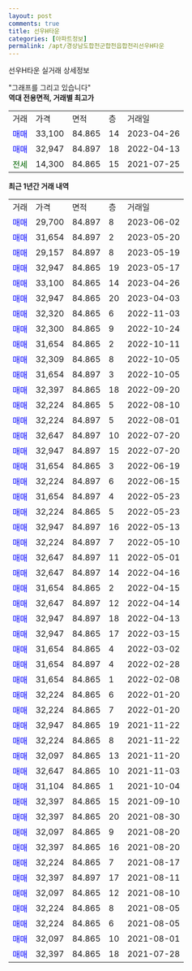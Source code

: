 ```yaml
---
layout: post
comments: true
title: 선우H타운
categories: [아파트정보]
permalink: /apt/경상남도합천군합천읍합천리선우H타운
---
```


선우H타운 실거래 상세정보

<script type="text/javascript">
  google.charts.load('current', {'packages':['line', 'corechart']});
  google.charts.setOnLoadCallback(drawChart);

  function drawChart() {
    var data = new google.visualization.DataTable();
    data.addColumn('date', '거래일');
    data.addColumn('number', "매매");
    data.addColumn('number', "전세");
    data.addColumn('number', "전매");

    data.addRows([[new Date(Date.parse("2023-06-02")), 29700, null, null], [new Date(Date.parse("2023-05-20")), 31654, null, null], [new Date(Date.parse("2023-05-19")), 29157, null, null], [new Date(Date.parse("2023-05-17")), 32947, null, null], [new Date(Date.parse("2023-04-26")), 33100, null, null], [new Date(Date.parse("2023-04-03")), 32947, null, null], [new Date(Date.parse("2022-11-03")), 32320, null, null], [new Date(Date.parse("2022-10-24")), 32300, null, null], [new Date(Date.parse("2022-10-11")), 31654, null, null], [new Date(Date.parse("2022-10-05")), 32309, null, null], [new Date(Date.parse("2022-10-05")), 31654, null, null], [new Date(Date.parse("2022-09-20")), 32397, null, null], [new Date(Date.parse("2022-08-10")), 32224, null, null], [new Date(Date.parse("2022-08-01")), 32224, null, null], [new Date(Date.parse("2022-07-20")), 32647, null, null], [new Date(Date.parse("2022-07-20")), 32947, null, null], [new Date(Date.parse("2022-06-19")), 31654, null, null], [new Date(Date.parse("2022-06-15")), 32224, null, null], [new Date(Date.parse("2022-05-23")), 31654, null, null], [new Date(Date.parse("2022-05-23")), 32224, null, null], [new Date(Date.parse("2022-05-13")), 32947, null, null], [new Date(Date.parse("2022-05-10")), 32224, null, null], [new Date(Date.parse("2022-05-01")), 32647, null, null], [new Date(Date.parse("2022-04-16")), 32647, null, null], [new Date(Date.parse("2022-04-15")), 31654, null, null], [new Date(Date.parse("2022-04-14")), 32647, null, null], [new Date(Date.parse("2022-04-13")), 32947, null, null], [new Date(Date.parse("2022-03-15")), 32947, null, null], [new Date(Date.parse("2022-03-02")), 31654, null, null], [new Date(Date.parse("2022-02-28")), 31654, null, null], [new Date(Date.parse("2022-02-08")), 31654, null, null], [new Date(Date.parse("2022-01-20")), 32224, null, null], [new Date(Date.parse("2022-01-20")), 32224, null, null], [new Date(Date.parse("2021-11-22")), 32947, null, null], [new Date(Date.parse("2021-11-22")), 32224, null, null], [new Date(Date.parse("2021-11-20")), 32097, null, null], [new Date(Date.parse("2021-11-03")), 32647, null, null], [new Date(Date.parse("2021-10-04")), 31104, null, null], [new Date(Date.parse("2021-09-10")), 32397, null, null], [new Date(Date.parse("2021-08-30")), 32397, null, null], [new Date(Date.parse("2021-08-20")), 32097, null, null], [new Date(Date.parse("2021-08-20")), 32397, null, null], [new Date(Date.parse("2021-08-17")), 32224, null, null], [new Date(Date.parse("2021-08-11")), 32397, null, null], [new Date(Date.parse("2021-08-10")), 32097, null, null], [new Date(Date.parse("2021-08-05")), 32224, null, null], [new Date(Date.parse("2021-08-05")), 32224, null, null], [new Date(Date.parse("2021-08-01")), 32097, null, null], [new Date(Date.parse("2021-07-28")), 32397, null, null]]);

    var options = {
      hAxis: {
        format: 'yyyy/MM/dd'
      },    
      lineWidth: 0,
      pointsVisible: true,    
      title: '최근 1년간 유형별 실거래가 분포',
      legend: { position: 'bottom' }
    };

    var formatter = new google.visualization.NumberFormat({pattern:'###,###'} );
    formatter.format(data, 1);
    formatter.format(data, 2);
    
    setTimeout(function() {
        var chart = new google.visualization.LineChart(document.getElementById('columnchart_material'));
        chart.draw(data, (options));
        document.getElementById('loading').style.display = 'none';
    }, 200);
  }
</script>


<div id="loading" style="z-index:20; display: block; margin-left: 0px">"그래프를 그리고 있습니다"</div>
<div id="columnchart_material" style="width: 95%; margin-left: 0px; display: block"></div>
<!-- contents start -->
<b>역대 전용면적, 거래별 최고가</b>
<table class="sortable">
    <tr>
      <td>거래</td>
      <td>가격</td>
      <td>면적</td>
      <td>층</td>
      <td>거래일</td>
    </tr>
        <tr>
          <td><a style="color: blue">매매</a></td>
          <td>33,100</td>
          <td>84.865</td>
          <td>14</td>
          <td>2023-04-26</td>
        </tr>            <tr>
          <td><a style="color: blue">매매</a></td>
          <td>32,947</td>
          <td>84.897</td>
          <td>18</td>
          <td>2022-04-13</td>
        </tr>        
        <tr>
              <td><a style="color: darkgreen">전세</a></td>
              <td>14,300</td>
              <td>84.865</td>
              <td>15</td>
              <td>2021-07-25</td>
            </tr>        
    
</table>

<b>최근 1년간 거래 내역</b>

<table class="sortable">
    <tr>
      <td>거래</td>
      <td>가격</td>
      <td>면적</td>
      <td>층</td>
      <td>거래일</td>
    </tr>
    <tr>
      <td><a style="color: blue">매매</a></td>
      <td>29,700</td>
      <td>84.897</td>
      <td>8</td>
      <td>2023-06-02</td>
    </tr>          <tr>
      <td><a style="color: blue">매매</a></td>
      <td>31,654</td>
      <td>84.897</td>
      <td>2</td>
      <td>2023-05-20</td>
    </tr>          <tr>
      <td><a style="color: blue">매매</a></td>
      <td>29,157</td>
      <td>84.897</td>
      <td>8</td>
      <td>2023-05-19</td>
    </tr>          <tr>
      <td><a style="color: blue">매매</a></td>
      <td>32,947</td>
      <td>84.865</td>
      <td>19</td>
      <td>2023-05-17</td>
    </tr>          <tr>
      <td><a style="color: blue">매매</a></td>
      <td>33,100</td>
      <td>84.865</td>
      <td>14</td>
      <td>2023-04-26</td>
    </tr>          <tr>
      <td><a style="color: blue">매매</a></td>
      <td>32,947</td>
      <td>84.865</td>
      <td>20</td>
      <td>2023-04-03</td>
    </tr>          <tr>
      <td><a style="color: blue">매매</a></td>
      <td>32,320</td>
      <td>84.865</td>
      <td>6</td>
      <td>2022-11-03</td>
    </tr>          <tr>
      <td><a style="color: blue">매매</a></td>
      <td>32,300</td>
      <td>84.865</td>
      <td>9</td>
      <td>2022-10-24</td>
    </tr>          <tr>
      <td><a style="color: blue">매매</a></td>
      <td>31,654</td>
      <td>84.865</td>
      <td>2</td>
      <td>2022-10-11</td>
    </tr>          <tr>
      <td><a style="color: blue">매매</a></td>
      <td>32,309</td>
      <td>84.865</td>
      <td>8</td>
      <td>2022-10-05</td>
    </tr>          <tr>
      <td><a style="color: blue">매매</a></td>
      <td>31,654</td>
      <td>84.897</td>
      <td>3</td>
      <td>2022-10-05</td>
    </tr>          <tr>
      <td><a style="color: blue">매매</a></td>
      <td>32,397</td>
      <td>84.865</td>
      <td>18</td>
      <td>2022-09-20</td>
    </tr>          <tr>
      <td><a style="color: blue">매매</a></td>
      <td>32,224</td>
      <td>84.865</td>
      <td>5</td>
      <td>2022-08-10</td>
    </tr>          <tr>
      <td><a style="color: blue">매매</a></td>
      <td>32,224</td>
      <td>84.897</td>
      <td>5</td>
      <td>2022-08-01</td>
    </tr>          <tr>
      <td><a style="color: blue">매매</a></td>
      <td>32,647</td>
      <td>84.897</td>
      <td>10</td>
      <td>2022-07-20</td>
    </tr>          <tr>
      <td><a style="color: blue">매매</a></td>
      <td>32,947</td>
      <td>84.897</td>
      <td>15</td>
      <td>2022-07-20</td>
    </tr>          <tr>
      <td><a style="color: blue">매매</a></td>
      <td>31,654</td>
      <td>84.865</td>
      <td>3</td>
      <td>2022-06-19</td>
    </tr>          <tr>
      <td><a style="color: blue">매매</a></td>
      <td>32,224</td>
      <td>84.897</td>
      <td>6</td>
      <td>2022-06-15</td>
    </tr>          <tr>
      <td><a style="color: blue">매매</a></td>
      <td>31,654</td>
      <td>84.897</td>
      <td>4</td>
      <td>2022-05-23</td>
    </tr>          <tr>
      <td><a style="color: blue">매매</a></td>
      <td>32,224</td>
      <td>84.865</td>
      <td>5</td>
      <td>2022-05-23</td>
    </tr>          <tr>
      <td><a style="color: blue">매매</a></td>
      <td>32,947</td>
      <td>84.897</td>
      <td>16</td>
      <td>2022-05-13</td>
    </tr>          <tr>
      <td><a style="color: blue">매매</a></td>
      <td>32,224</td>
      <td>84.897</td>
      <td>7</td>
      <td>2022-05-10</td>
    </tr>          <tr>
      <td><a style="color: blue">매매</a></td>
      <td>32,647</td>
      <td>84.897</td>
      <td>11</td>
      <td>2022-05-01</td>
    </tr>          <tr>
      <td><a style="color: blue">매매</a></td>
      <td>32,647</td>
      <td>84.897</td>
      <td>14</td>
      <td>2022-04-16</td>
    </tr>          <tr>
      <td><a style="color: blue">매매</a></td>
      <td>31,654</td>
      <td>84.865</td>
      <td>2</td>
      <td>2022-04-15</td>
    </tr>          <tr>
      <td><a style="color: blue">매매</a></td>
      <td>32,647</td>
      <td>84.897</td>
      <td>12</td>
      <td>2022-04-14</td>
    </tr>          <tr>
      <td><a style="color: blue">매매</a></td>
      <td>32,947</td>
      <td>84.897</td>
      <td>18</td>
      <td>2022-04-13</td>
    </tr>          <tr>
      <td><a style="color: blue">매매</a></td>
      <td>32,947</td>
      <td>84.865</td>
      <td>17</td>
      <td>2022-03-15</td>
    </tr>          <tr>
      <td><a style="color: blue">매매</a></td>
      <td>31,654</td>
      <td>84.865</td>
      <td>4</td>
      <td>2022-03-02</td>
    </tr>          <tr>
      <td><a style="color: blue">매매</a></td>
      <td>31,654</td>
      <td>84.897</td>
      <td>4</td>
      <td>2022-02-28</td>
    </tr>          <tr>
      <td><a style="color: blue">매매</a></td>
      <td>31,654</td>
      <td>84.865</td>
      <td>1</td>
      <td>2022-02-08</td>
    </tr>          <tr>
      <td><a style="color: blue">매매</a></td>
      <td>32,224</td>
      <td>84.865</td>
      <td>6</td>
      <td>2022-01-20</td>
    </tr>          <tr>
      <td><a style="color: blue">매매</a></td>
      <td>32,224</td>
      <td>84.865</td>
      <td>7</td>
      <td>2022-01-20</td>
    </tr>          <tr>
      <td><a style="color: blue">매매</a></td>
      <td>32,947</td>
      <td>84.865</td>
      <td>19</td>
      <td>2021-11-22</td>
    </tr>          <tr>
      <td><a style="color: blue">매매</a></td>
      <td>32,224</td>
      <td>84.865</td>
      <td>8</td>
      <td>2021-11-22</td>
    </tr>          <tr>
      <td><a style="color: blue">매매</a></td>
      <td>32,097</td>
      <td>84.865</td>
      <td>13</td>
      <td>2021-11-20</td>
    </tr>          <tr>
      <td><a style="color: blue">매매</a></td>
      <td>32,647</td>
      <td>84.865</td>
      <td>10</td>
      <td>2021-11-03</td>
    </tr>          <tr>
      <td><a style="color: blue">매매</a></td>
      <td>31,104</td>
      <td>84.865</td>
      <td>1</td>
      <td>2021-10-04</td>
    </tr>          <tr>
      <td><a style="color: blue">매매</a></td>
      <td>32,397</td>
      <td>84.865</td>
      <td>15</td>
      <td>2021-09-10</td>
    </tr>          <tr>
      <td><a style="color: blue">매매</a></td>
      <td>32,397</td>
      <td>84.865</td>
      <td>20</td>
      <td>2021-08-30</td>
    </tr>          <tr>
      <td><a style="color: blue">매매</a></td>
      <td>32,097</td>
      <td>84.865</td>
      <td>9</td>
      <td>2021-08-20</td>
    </tr>          <tr>
      <td><a style="color: blue">매매</a></td>
      <td>32,397</td>
      <td>84.865</td>
      <td>16</td>
      <td>2021-08-20</td>
    </tr>          <tr>
      <td><a style="color: blue">매매</a></td>
      <td>32,224</td>
      <td>84.865</td>
      <td>7</td>
      <td>2021-08-17</td>
    </tr>          <tr>
      <td><a style="color: blue">매매</a></td>
      <td>32,397</td>
      <td>84.897</td>
      <td>17</td>
      <td>2021-08-11</td>
    </tr>          <tr>
      <td><a style="color: blue">매매</a></td>
      <td>32,097</td>
      <td>84.865</td>
      <td>12</td>
      <td>2021-08-10</td>
    </tr>          <tr>
      <td><a style="color: blue">매매</a></td>
      <td>32,224</td>
      <td>84.865</td>
      <td>8</td>
      <td>2021-08-05</td>
    </tr>          <tr>
      <td><a style="color: blue">매매</a></td>
      <td>32,224</td>
      <td>84.865</td>
      <td>6</td>
      <td>2021-08-05</td>
    </tr>          <tr>
      <td><a style="color: blue">매매</a></td>
      <td>32,097</td>
      <td>84.865</td>
      <td>10</td>
      <td>2021-08-01</td>
    </tr>          <tr>
      <td><a style="color: blue">매매</a></td>
      <td>32,397</td>
      <td>84.865</td>
      <td>18</td>
      <td>2021-07-28</td>
    </tr>      </table>
<!-- contents end -->    


